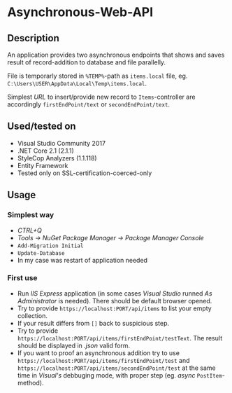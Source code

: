 # Asynchronous-Web-API

## Description

An application provides two asynchronous endpoints that shows and saves result of record-addition to database and file parallelly.

File is temporarly stored in `%TEMP%`-path as `items.local` file, eg. `C:\Users\USER\AppData\Local\Temp\items.local`.

Simplest _URL_ to insert/provide new record to `Items`-controller are accordingly `firstEndPoint/text` or `secondEndPoint/text`.  

## Used/tested on
* Visual Studio Community 2017
* .NET Core 2.1 (2.1.1)
* StyleCop Analyzers (1.1.118)
* Entity Framework
* Tested only on SSL-certification-coerced-only

## Usage
### Simplest way
* _CTRL+Q_
* _Tools -> NuGet Package Manager -> Package Manager Console_
* `Add-Migration Initial`
* `Update-Database`
* In my case was restart of application needed
### First use
* Run _IIS Express_ application (in some cases _Visual Studio_ runned _As Administrator_ is needed). There should be default browser opened.
* Try to provide `https://localhost:PORT/api/items` to list your empty collection.
* If your result differs from `[]` back to suspicious step.
* Try to provide `https://localhost:PORT/api/items/firstEndPoint/testText`. The result should be displayed in _.json_ valid form.
* If you want to proof an asynchronous addition try to use `https://localhost:PORT/api/items/firstEndPoint/test` and `https://localhost:PORT/api/items/secondEndPoint/test` at the same time in _Visual's_ debbuging mode, with proper step (eg. _async_ `PostItem`-method).